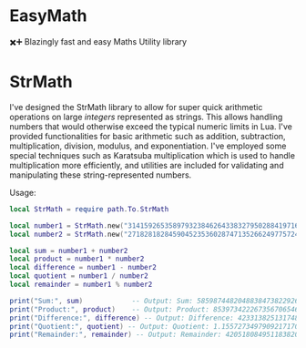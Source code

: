 # EasyMath
✖️➕ Blazingly fast and easy Maths Utility library

# StrMath
I've designed the StrMath library to allow for super quick arithmetic operations on large _integers_ represented as strings. This allows handling numbers that would otherwise exceed the typical numeric limits in Lua. I've provided functionalities for basic arithmetic such as addition, subtraction, multiplication, division, modulus, and exponentiation. I've employed some special techniques such as Karatsuba multiplication which is used to handle multiplication more efficiently, and utilities are included for validating and manipulating these string-represented numbers.

Usage:
```lua
local StrMath = require path.To.StrMath

local number1 = StrMath.new("31415926535897932384626433832795028841971693993751058209749445923078164062862089986280")
local number2 = StrMath.new("27182818284590452353602874713526624977572470936999595749669676277240766303535475945713")

local sum = number1 + number2
local product = number1 * number2
local difference = number1 - number2
local quotient = number1 / number2
local remainder = number1 % number2

print("Sum:", sum)            -- Output: Sum: 58598744820488384738229268546321653819544164930750653957419122200348930406408919972
print("Product:", product)    -- Output: Product: 8539734222673567065463550869546574495034888535765114961879601127067743044893204848617875072216249073013374895871952806582723184
print("Difference:", difference) -- Output: Difference: 42331382513174800431023590192684038762599230956815024588187847048406337253557137667
print("Quotient:", quotient) -- Output: Quotient: 1.15572734979092171709317072861359384154890420539925378682752234057380300685082454856
print("Remainder:", remainder) -- Output: Remainder: 42051808495118382020514540926987021367060802777631052526762208498189906616608558082
```

